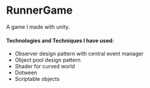 # RunnerGame
A game I made with unity.


#### Technologies and Techniques I have used:

- Observer design pattern with central event manager
- Object pool design pattern
- Shader for curved world
- Dotween
- Scriptable objects

